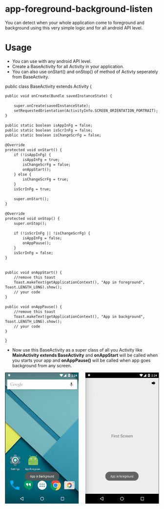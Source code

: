 # app-foreground-background-listen
You can detect when your whole application come to foreground and background using this very simple logic and for all android API level.


# Usage
- You can use with any android API level.
- Create a BaseActivity for all Activity in your application.
- You can also use onStart() and onStop() of method of Activty seperately from BaseActivity.


public class BaseActivity extends Activity {

    public void onCreate(Bundle savedInstanceState) {

        super.onCreate(savedInstanceState);
        setRequestedOrientation(ActivityInfo.SCREEN_ORIENTATION_PORTRAIT);
    }

    public static boolean isAppInFg = false;
    public static boolean isScrInFg = false;
    public static boolean isChangeScrFg = false;

    @Override
    protected void onStart() {
        if (!isAppInFg) {
            isAppInFg = true;
            isChangeScrFg = false;
            onAppStart();
        } else {
            isChangeScrFg = true;
        }
        isScrInFg = true;

        super.onStart();
    }

    @Override
    protected void onStop() {
        super.onStop();

        if (!isScrInFg || !isChangeScrFg) {
            isAppInFg = false;
            onAppPause();
        }
        isScrInFg = false;
    }


    public void onAppStart() {
        //remove this toast
        Toast.makeText(getApplicationContext(), "App in foreground", Toast.LENGTH_LONG).show();
        // your code
    }

    public void onAppPause() {
        //remove this toast
        Toast.makeText(getApplicationContext(), "App in background", Toast.LENGTH_LONG).show();
        // your code
    }
}


- Now use this BaseActivity as a super class of all you Activity like
<b>MainActivity extends BaseActivity</b>
and 
<b>onAppStart</b>
will be called when you starts your app and 
<b>onAppPause() </b>
will be called when app goes background from any screen.

![](screen.png)

